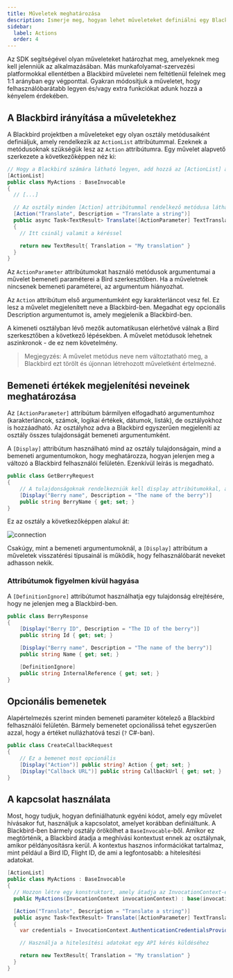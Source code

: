 ```yaml
---
title: Műveletek meghatározása
description: Ismerje meg, hogyan lehet műveleteket definiálni egy Blackbird projektben.
sidebar:
  label: Actions
  order: 4
---
```


Az SDK segítségével olyan műveleteket határozhat meg, amelyeknek meg kell jelenniük az alkalmazásában. Más munkafolyamat-szervezési platformokkal ellentétben a Blackbird műveletei nem feltétlenül felelnek meg 1:1 arányban egy végponttal. Gyakran módosítjuk a műveletet, hogy felhasználóbarátabb legyen és/vagy extra funkciókat adunk hozzá a kényelem érdekében.

## A Blackbird irányítása a műveletekhez

A Blackbird projektben a műveleteket egy olyan osztály metódusaiként definiáljuk, amely rendelkezik az `ActionList` attribútummal. Ezeknek a metódusoknak szükségük lesz az `Action` attribútumra. Egy művelet alapvető szerkezete a következőképpen néz ki:

```cs
// Hogy a Blackbird számára látható legyen, add hozzá az [ActionList] attribútumot
[ActionList]
public class MyActions : BaseInvocable
{
  // [...]

  // Az osztály minden [Action] attribútummal rendelkező metódusa látható lesz műveletként a Blackbird-ben
  [Action("Translate", Description = "Translate a string")]
  public async Task<TextResult> Translate([ActionParameter] TextTranslationRequest request)
  {
    // Itt csinálj valamit a kéréssel

    return new TextResult{ Translation = "My translation" }
  }
}
```

Az `ActionParameter` attribútumokat használó metódusok argumentumai a művelet bemeneti paraméterei a Bird szerkesztőben. Ha a műveletnek nincsenek bemeneti paraméterei, az argumentum hiányozhat.

Az `Action` attribútum első argumentumként egy karakterláncot vesz fel. Ez lesz a művelet megjelenített neve a Blackbird-ben. Megadhat egy opcionális Description argumentumot is, amely megjelenik a Blackbird-ben.

A kimeneti osztályban lévő mezők automatikusan elérhetővé válnak a Bird szerkesztőben a következő lépésekben. A művelet metódusok lehetnek aszinkronok - de ez nem követelmény.

> Megjegyzés: A művelet metódus neve nem változtatható meg, a Blackbird ezt törölt és újonnan létrehozott műveletként értelmezné.

## Bemeneti értékek megjelenítési neveinek meghatározása

Az `[ActionParameter]` attribútum bármilyen elfogadható argumentumhoz (karakterláncok, számok, logikai értékek, dátumok, listák), de osztályokhoz is hozzáadható. Az osztályhoz adva a Blackbird egyszerűen megjeleníti az osztály összes tulajdonságát bemeneti argumentumként.

A `[Display]` attribútum használható mind az osztály tulajdonságain, mind a bemeneti argumentumokon, hogy meghatározza, hogyan jelenjen meg a változó a Blackbird felhasználói felületén. Ezenkívül leírás is megadható.

```cs
public class GetBerryRequest
{
    // A tulajdonságoknak rendelkezniük kell display attribútumokkal, amelyek tartalmazzák a változó felhasználóbarát nevét
    [Display("Berry name", Description = "The name of the berry")]
    public string BerryName { get; set; }
}
```

Ez az osztály a következőképpen alakul át:

![connection](~/assets/docs/berry.png)

Csakúgy, mint a bemeneti argumentumoknál, a `[Display]` attribútum a műveletek visszatérési típusainál is működik, hogy felhasználóbarát neveket adhasson nekik.

### Attribútumok figyelmen kívül hagyása

A `[DefinitionIgnore]` attribútumot használhatja egy tulajdonság elrejtésére, hogy ne jelenjen meg a Blackbird-ben.

```cs
public class BerryResponse
{
    [Display("Berry ID", Description = "The ID of the berry")]
    public string Id { get; set; }

    [Display("Berry name", Description = "The name of the berry")]
    public string Name { get; set; }

    [DefinitionIgnore]
    public string InternalReference { get; set; }
}
```

## Opcionális bemenetek

Alapértelmezés szerint minden bemeneti paraméter kötelező a Blackbird felhasználói felületén. Bármely bemenetet opcionálissá tehet egyszerűen azzal, hogy a értéket nullázhatóvá teszi (`?` C#-ban).

```cs
public class CreateCallbackRequest
{
    // Ez a bemenet most opcionális
    [Display("Action")] public string? Action { get; set; }
    [Display("Callback URL")] public string CallbackUrl { get; set; }
}
```

## A kapcsolat használata

Most, hogy tudjuk, hogyan definiálhatunk egyéni kódot, amely egy művelet hívásakor fut, használjuk a kapcsolatot, amelyet korábban definiáltunk.
A Blackbird-ben bármely osztály örökölhet a `BaseInvocable`-ből. Amikor ez megtörténik, a Blackbird átadja a meghívási kontextust ennek az osztálynak, amikor példányosításra kerül. A kontextus hasznos információkat tartalmaz, mint például a Bird ID, Flight ID, de ami a legfontosabb: a hitelesítési adatokat.

```cs
[ActionList]
public class MyActions : BaseInvocable
{
  // Hozzon létre egy konstruktort, amely átadja az InvocationContext-et
  public MyActions(InvocationContext invocationContext) : base(invocationContext) {}

  [Action("Translate", Description = "Translate a string")]
  public async Task<TextResult> Translate([ActionParameter] TextTranslationRequest request)
  {
    var credentials = InvocationContext.AuthenticationCredentialsProviders;

    // Használja a hitelesítési adatokat egy API kérés küldéséhez

    return new TextResult{ Translation = "My translation" }
  }
}
```